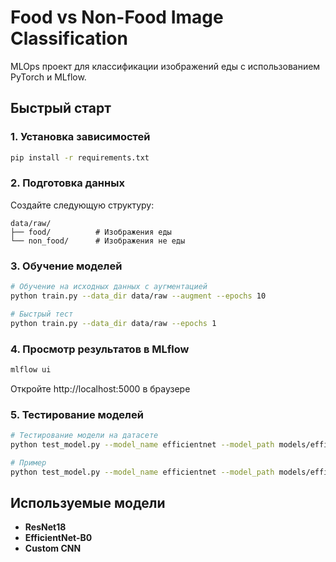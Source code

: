 # Food vs Non-Food Image Classification

MLOps проект для классификации изображений еды с использованием PyTorch и MLflow.

## Быстрый старт

### 1. Установка зависимостей
```bash
pip install -r requirements.txt
```

### 2. Подготовка данных
Создайте следующую структуру:
```
data/raw/
├── food/          # Изображения еды
└── non_food/      # Изображения не еды
```

### 3. Обучение моделей
```bash
# Обучение на исходных данных с аугментацией
python train.py --data_dir data/raw --augment --epochs 10

# Быстрый тест
python train.py --data_dir data/raw --epochs 1
```

### 4. Просмотр результатов в MLflow
```bash
mlflow ui
```
Откройте http://localhost:5000 в браузере

### 5. Тестирование моделей
```bash
# Тестирование модели на датасете
python test_model.py --model_name efficientnet --model_path models/efficientnet_YYYYMMDD_HHMMSS.pth --test_dir data/augmented/food

# Пример
python test_model.py --model_name efficientnet --model_path models/efficientnet_20251026_074018.pth --test_dir data/augmented/food --num_samples 20
```

## Используемые модели

- **ResNet18**
- **EfficientNet-B0**
- **Custom CNN**